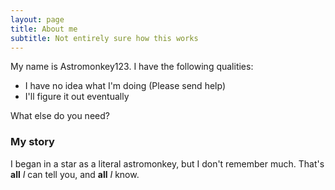 ```yaml
---
layout: page
title: About me
subtitle: Not entirely sure how this works
---
```


My name is Astromonkey123. I have the following qualities:

- I have no idea what I'm doing (Please send help)
- I'll figure it out eventually

What else do you need?

### My story

I began in a star as a literal astromonkey, but I don't remember much.  That's **all** *I* can tell you, and **all** *I* know.
